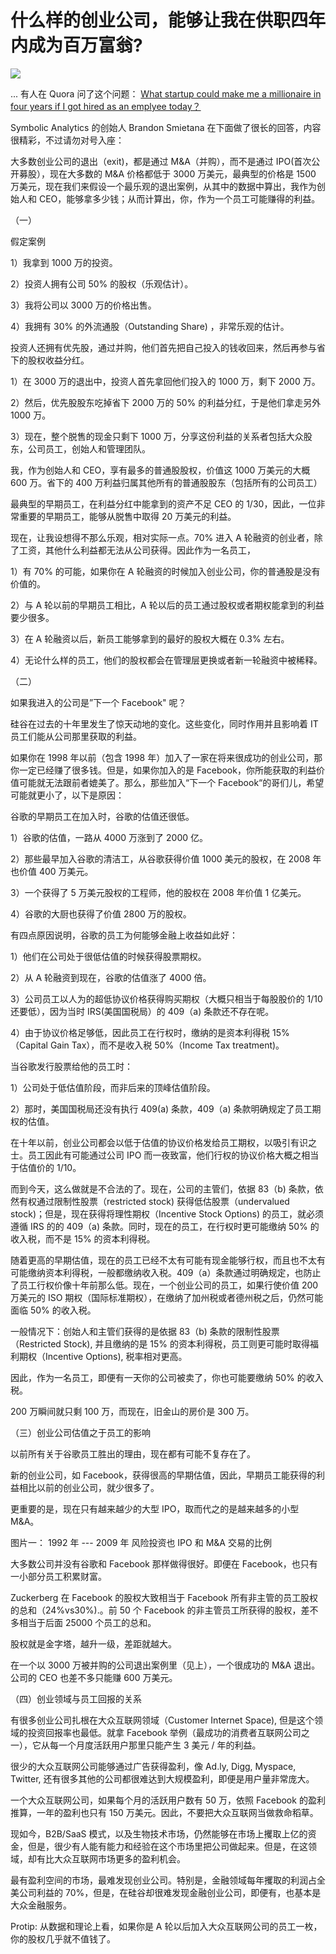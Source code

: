 什么样的创业公司，能够让我在供职四年内成为百万富翁?
===================================================

![](http://biang.io/biangpic/blog/eb3062549b0b9e7bb5dc81943eac82c4.jpg)

... 有人在 Quora 问了这个问题： [What startup could make me a millionaire in four years if I got hired as an emplyee today？](http://www.quora.com/What-startup-could-make-me-a-millionaire-in-four-years-if-I-got-hired-as-an-employee-today)

Symbolic Analytics 的创始人 Brandon Smietana 在下面做了很长的回答，内容很精彩，不过请勿对号入座：

大多数创业公司的退出（exit)，都是通过 M&A（并购），而不是通过 IPO(首次公开募股），现在大多数的 M&A 价格都低于 3000 万美元，最典型的价格是 1500 万美元，现在我们来假设一个最乐观的退出案例，从其中的数据中算出，我作为创始人和 CEO，能够拿多少钱；从而计算出，你，作为一个员工可能赚得的利益。

（一）

假定案例

1）我拿到 1000 万的投资。

2）投资人拥有公司 50% 的股权（乐观估计）。

3）我将公司以 3000 万的价格出售。

4）我拥有 30% 的外流通股（Outstanding Share) ，非常乐观的估计。

投资人还拥有优先股，通过并购，他们首先把自己投入的钱收回来，然后再参与省下的股权收益分红。

1）在 3000 万的退出中，投资人首先拿回他们投入的 1000 万，剩下 2000 万。

2）然后，优先股股东吃掉省下 2000 万的 50% 的利益分红，于是他们拿走另外 1000 万。

3）现在，整个脱售的现金只剩下 1000 万，分享这份利益的关系者包括大众股东，公司员工，创始人和管理团队。

我，作为创始人和 CEO，享有最多的普通股股权，价值这 1000 万美元的大概 600 万。省下的 400 万利益归属其他所有的普通股股东（包括所有的公司员工）

最典型的早期员工，在利益分红中能拿到的资产不足 CEO 的 1/30，因此，一位非常重要的早期员工，能够从脱售中取得 20 万美元的利益。

现在，让我设想得不那么乐观，相对实际一点。70% 进入 A 轮融资的创业者，除了工资，其他什么利益都无法从公司获得。因此作为一名员工，

1）有 70% 的可能，如果你在 A 轮融资的时候加入创业公司，你的普通股是没有价值的。

2）与 A 轮以前的早期员工相比，A 轮以后的员工通过股权或者期权能拿到的利益要少很多。

3）在 A 轮融资以后，新员工能够拿到的最好的股权大概在 0.3% 左右。

4）无论什么样的员工，他们的股权都会在管理层更换或者新一轮融资中被稀释。

（二）

如果我进入的公司是”下一个 Facebook" 呢？

硅谷在过去的十年里发生了惊天动地的变化。这些变化，同时作用并且影响着 IT 员工们能从公司那里获取的利益。

如果你在 1998 年以前（包含 1998 年）加入了一家在将来很成功的创业公司，那你一定已经赚了很多钱。但是，如果你加入的是 Facebook，你所能获取的利益价值可能就无法跟前者媲美了。那么，那些加入“下一个 Facebook“的哥们儿，希望可能就更小了，以下是原因：

谷歌的早期员工在加入时，谷歌的估值还很低。

1）谷歌的估值，一路从 4000 万涨到了 2000 亿。

2）那些最早加入谷歌的清洁工，从谷歌获得价值 1000 美元的股权，在 2008 年也价值 400 万美元。

3）一个获得了 5 万美元股权的工程师，他的股权在 2008 年价值 1 亿美元。

4）谷歌的大厨也获得了价值 2800 万的股权。

有四点原因说明，谷歌的员工为何能够金融上收益如此好：

1）他们在公司处于很低估值的时候获得股票期权。

2）从 A 轮融资到现在，谷歌的估值涨了 4000 倍。

3）公司员工以人为的超低协议价格获得购买期权（大概只相当于每股股价的 1/10 还要低），因为当时 IRS(美国国税局）的 409（a) 条款还不存在呢。

4）由于协议价格足够低，因此员工在行权时，缴纳的是资本利得税 15%（Capital Gain Tax），而不是收入税 50%（Income Tax treatment)。

当谷歌发行股票给他的员工时：

1）公司处于低估值阶段，而非后来的顶峰估值阶段。

2）那时，美国国税局还没有执行 409(a) 条款，409（a) 条款明确规定了员工期权的估值。

在十年以前，创业公司都会以低于估值的协议价格发给员工期权，以吸引有识之士。员工因此有可能通过公司 IPO 而一夜致富，他们行权的协议价格大概之相当于估值价的 1/10。

而到今天，这么做就是不合法的了。现在，公司的主管们，依据 83（b) 条款，依然有权通过限制性股票（restricted stock) 获得低估股票（undervalued stock)；但是，现在获得将理性期权（Incentive Stock Options) 的员工，就必须遵循 IRS 的的 409（a) 条款。同时，现在的员工，在行权时更可能缴纳 50% 的收入税，而不是 15% 的资本利得税。

随着更高的早期估值，现在的员工已经不太有可能有现金能够行权，而且也不太有可能缴纳资本利得税，一般都缴纳收入税。409（a）条款通过明确规定，也防止了员工行权价像十年前那么低。现在，一个创业公司的员工，如果行使价值 200 万美元的 ISO 期权（国际标准期权），在缴纳了加州税或者德州税之后，仍然可能面临 50% 的收入税。

一般情况下：创始人和主管们获得的是依据 83（b) 条款的限制性股票（Restricted Stock), 并且缴纳的是 15% 的资本利得税，员工则更可能时取得福利期权（Incentive Options), 税率相对更高。

因此，作为一名员工，即便有一天你的公司被卖了，你也可能要缴纳 50% 的收入税。

200 万瞬间就只剩 100 万，而现在，旧金山的房价是 300 万。

（三）创业公司估值之于员工的影响

以前所有关于谷歌员工胜出的理由，现在都有可能不复存在了。

新的创业公司，如 Facebook，获得很高的早期估值，因此，早期员工能获得的利益相比以前的创业公司，就少很多了。

更重要的是，现在只有越来越少的大型 IPO，取而代之的是越来越多的小型 M&A。

图片一： 1992 年 --- 2009 年 风险投资也 IPO 和 M&A 交易的比例

大多数公司并没有谷歌和 Facebook 那样做得很好。即便在 Facebook，也只有一小部分员工积累财富。

Zuckerberg 在 Facebook 的股权大致相当于 Facebook 所有非主管的员工股权的总和（24%vs30%).。前 50 个 Facebook 的非主管员工所获得的股权，差不多相当于后面 25000 个员工的总和。

股权就是金字塔，越升一级，差距就越大。

在一个以 3000 万被并购的公司退出案例里（见上），一个很成功的 M&A 退出。公司的 CEO 也差不多只能赚 600 万美元。

（四）创业领域与员工回报的关系

有很多创业公司扎根在大众互联网领域（Customer Internet Space), 但是这个领域的投资回报率也最低。就拿 Facebook 举例（最成功的消费者互联网公司之一），它从每一个月度活跃用户那里只能产生 3 美元 / 年的利益。

很少的大众互联网公司能够通过广告获得盈利，像 Ad.ly, Digg, Myspace, Twitter, 还有很多其他的公司都很难达到大规模盈利，即便是用户量非常庞大。

一个大众互联网公司，如果每个月的活跃用户数有 50 万，依照 Facebook 的盈利推算，一年的盈利也只有 150 万美元。因此，不要把大众互联网当做救命稻草。

现如今，B2B/SaaS 模式，以及生物技术市场，仍然能够在市场上攫取上亿的资金，但是，很少有人能有能力和经验在这个市场里把公司做起来。但是，在这领域，却有比大众互联网市场更多的盈利机会。

最有盈利空间的市场，最难发现创业公司。特别是，金融领域每年攫取的利润占全美公司利益的 70%，但是，在硅谷却很难发现金融创业公司，即便有，也基本是大众金融服务。

Protip: 从数据和理论上看，如果你是 A 轮以后加入大众互联网公司的员工一枚，你的股权几乎就不值钱了。
